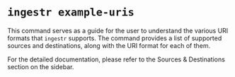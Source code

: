 # `ingestr example-uris`

This command serves as a guide for the user to understand the various URI formats that `ingestr` supports. The command provides a list of supported sources and destinations, along with the URI format for each of them.

For the detailed documentation, please refer to the Sources & Destinations section on the sidebar.
